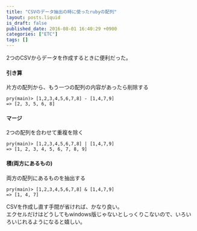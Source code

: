 ```yaml
---
title: "CSVのデータ抽出の時に使ったrubyの配列"
layout: posts.liquid
is_draft: false
published_date: 2016-08-01 16:40:29 +0900
categories: ["ETC"]
tags: []
---
```


2つのCSVからデータを作成するときに便利だった。

#### 引き算
片方の配列から、もう一つの配列の内容があったら削除する

    pry(main)> [1,2,3,4,5,6,7,8] - [1,4,7,9]
    => [2, 3, 5, 6, 8]

#### マージ
2つの配列を合わせて重複を除く

    pry(main)> [1,2,3,4,5,6,7,8] | [1,4,7,9]
    => [1, 2, 3, 4, 5, 6, 7, 8, 9]

#### 積(両方にあるもの)
両方の配列にあるものを抽出する

    pry(main)> [1,2,3,4,5,6,7,8] & [1,4,7,9]
    => [1, 4, 7]

CSVを作成し直す手間が省ければ、かなり良い。  
エクセルだけはどうしてもwindows版じゃないとしっくりこないので、いろいろいじれるようになると嬉しい。


